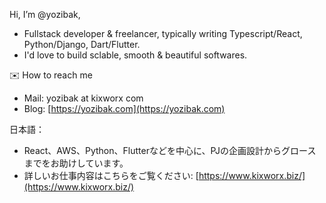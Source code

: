 
Hi, I’m @yozibak,
- Fullstack developer & freelancer, typically writing Typescript/React, Python/Django, Dart/Flutter.
- I'd love to build sclable, smooth & beautiful softwares.

✉️ How to reach me
- Mail: yozibak at kixworx com
- Blog: [https://yozibak.com](https://yozibak.com)

日本語：
- React、AWS、Python、Flutterなどを中心に、PJの企画設計からグロースまでをお助けしています。
- 詳しいお仕事内容はこちらをご覧ください: [https://www.kixworx.biz/](https://www.kixworx.biz/)
